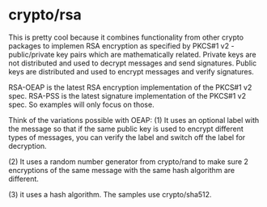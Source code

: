 # crypto/rsa

This is pretty cool because it combines functionality from other crypto packages to implemen RSA encryption as specified by PKCS#1 v2 - public/private key pairs which are mathematically related. Private keys are not distributed and used to decrypt messages and send signatures. Public keys are distributed and used to encrypt messages and verify signatures.

RSA-OEAP is the latest RSA encryption implementation of the PKCS#1 v2 spec. RSA-PSS is the latest signature implementation of the PKCS#1 v2 spec. So examples will only focus on those.

Think of the variations possible with OEAP:
(1) It uses an optional label with the message so that if the same public key is used to encrypt different types of messages, you can verify the label and switch off the label for decryption.

(2) It uses a random number generator from crypto/rand to make sure 2 encryptions of the same message with the same hash algorithm are different.

(3) it uses a hash algorithm. The samples use crypto/sha512.
